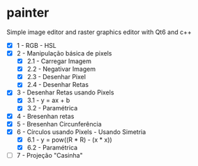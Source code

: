 # painter
Simple image editor and raster graphics editor with Qt6 and c++

- [X] 1 - RGB - HSL
- [X] 2 - Manipulação básica de pixels
	- [X] 2.1 - Carregar Imagem
	- [X] 2.2 - Negativar Imagem
	- [X] 2.3 - Desenhar Pixel
	- [X] 2.4 - Desenhar Retas
- [X] 3 - Desenhar Retas usando Pixels
	- [X] 3.1 - y = ax + b
	- [X] 3.2 - Paramétrica
- [X] 4 - Bresenhan retas
- [X] 5 - Bresenhan Circunferência
- [X] 6 - Círculos usando Pixels - Usando Simetria
	- [X] 6.1 - y = pow((R * R) - (x * x))
	- [X] 6.2 - Paramétrica
- [ ] 7 - Projeção "Casinha"

